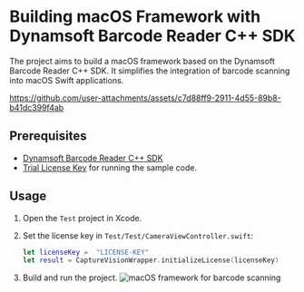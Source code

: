 # Building macOS Framework with Dynamsoft Barcode Reader C++ SDK 
The project aims to build a macOS framework based on the Dynamsoft Barcode Reader C++ SDK. It simplifies the integration of barcode scanning into macOS Swift applications.

https://github.com/user-attachments/assets/c7d88ff9-2911-4d55-89b8-b41dc399f4ab

## Prerequisites
- [Dynamsoft Barcode Reader C++ SDK](https://download2.dynamsoft.com/dbr/dynamsoft-barcode-reader-cpp-mac-10.4.2000.250110.zip)
- [Trial License Key](https://www.dynamsoft.com/customer/license/trialLicense/?product=dcv&package=cross-platform) for running the sample code.

## Usage
1. Open the `Test` project in Xcode. 
2. Set the license key in `Test/Test/CameraViewController.swift`:

    ```swift
    let licenseKey =  "LICENSE-KEY"
    let result = CaptureVisionWrapper.initializeLicense(licenseKey)
    ```

3. Build and run the project.
   ![macOS framework for barcode scanning](https://www.dynamsoft.com/codepool/img/2025/01/macos-framework-barcode-detection.png)
